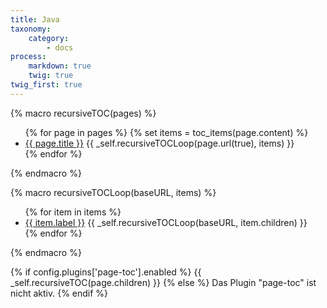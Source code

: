 ```yaml
---
title: Java
taxonomy:
    category:
        - docs
process:
    markdown: true
    twig: true
twig_first: true
---
```


{% macro recursiveTOC(pages) %}
	<ul>
		{% for page in pages %}
			{% set items = toc_items(page.content) %}
			<li>
				<a href="{{ page.url(true) }}">{{ page.title }}</a>
				{{ _self.recursiveTOCLoop(page.url(true), items) }}
			</li>
		{% endfor %}
	</ul>
{% endmacro %}

{% macro recursiveTOCLoop(baseURL, items) %}
	<ul>
		{% for item in items %}
			<li>
				<a href="{{ baseURL }}{{ item.uri }}">{{ item.label }}</a>
				{{ _self.recursiveTOCLoop(baseURL, item.children) }}
			</li>
		{% endfor %}
	</ul>
{% endmacro %}

<div class="toc">
	{% if config.plugins['page-toc'].enabled %}
		{{ _self.recursiveTOC(page.children) }}
	{% else %}
		Das Plugin "page-toc" ist nicht aktiv.
	{% endif %}
</div>